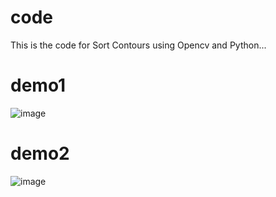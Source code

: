 

# code
This is the code for Sort Contours using Opencv and Python...

# demo1

 ![image](https://github.com/sgzqc/wechat/blob/main/20211217/result/out1.jpg)
 
# demo2
 
 ![image](https://github.com/sgzqc/wechat/blob/main/20211217/result/demo.jpg)
